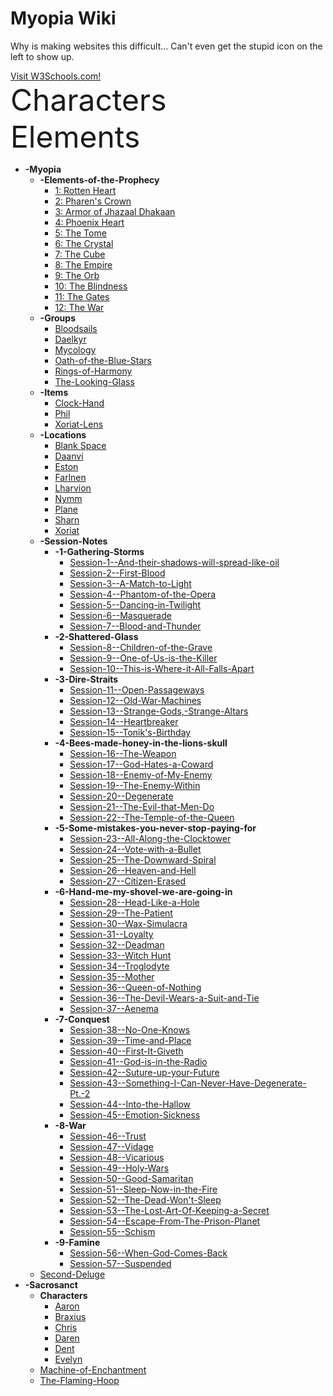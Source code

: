 

<link rel="stylesheet" href="https://cdn.jsdelivr.net/npm/rpg-awesome@latest/css/rpg-awesome.min.css"> 
<link rel="stylesheet" href="https://cdn.jsdelivr.net/npm/remixicon@4.5.0/fonts/remixicon.min.css"> 

# Myopia Wiki

Why is making websites this difficult... Can't even get the stupid icon on the left to show up.

<link rel="shortcut icon" href="/images/favicon.ico">

<a href="https://www.w3schools.com">
Visit W3Schools.com!
</a>

<br>

<span style="font-size: 48px;">
<a href="https://discountgrocery.github.io/myopia-wiki/-Myopia/Characters/Characters.html">
<i class="ri-user-line"></i></i>
Characters
</a>
</span>

<br>

<link rel="shortcut icon" href="/images/favicon.ico">
<a href="https://discountgrocery.github.io/myopia-wiki/-Myopia/Elements-of-the-prophecy/Elements-of-the-prophecy.html">
<span style="font-size: 48px;"><i class="ra ra-circle-of-circles"></i></i>
Elements
</span>
</a>

- **-Myopia**
	- **-Elements-of-the-Prophecy** <i class="ra ra-circle-of-circles"></i>
		- [1: Rotten Heart](-Myopia/Elements-of-the-Prophecy/1-Rotten-Heart.md)
		- [2: Pharen's Crown](-Myopia/Elements-of-the-Prophecy/2-Pharen's-Crown.md)
		- [3: Armor of Jhazaal Dhakaan](-Myopia/Elements-of-the-Prophecy/3-Armor-of-Jhazaal-Dhakaan.md)
		- [4: Phoenix Heart](-Myopia/Elements-of-the-Prophecy/4-Phoenix-Heart.md)
		- [5: The Tome](-Myopia/Elements-of-the-Prophecy/5-The-Tome.md)
		- [6: The Crystal](-Myopia/Elements-of-the-Prophecy/6-The-Crystal.md)
		- [7: The Cube](-Myopia/Elements-of-the-Prophecy/7-The-Cube.md)
		- [8: The Empire](-Myopia/Elements-of-the-Prophecy/8-The-Empire.md)
		- [9: The Orb](-Myopia/Elements-of-the-Prophecy/9-The-Orb.md)
		- [10: The Blindness](-Myopia/Elements-of-the-Prophecy/10-The-Blindness.md)
		- [11: The Gates](-Myopia/Elements-of-the-Prophecy/11-The-Gates.md)
		- [12: The War](-Myopia/Elements-of-the-Prophecy/12-The-War.md)
	- **-Groups** <i class="ri-group-line"></i>
		- [Bloodsails](-Myopia/-Groups/Bloodsails.md)
		- [Daelkyr](-Myopia/-Groups/Daelkyr.md)
		- [Mycology](-Myopia/-Groups/Mycology.md)
		- [Oath-of-the-Blue-Stars](-Myopia/-Groups/Oath-of-the-Blue-Stars.md)
		- [Rings-of-Harmony](-Myopia/-Groups/Rings-of-Harmony.md)
		- [The-Looking-Glass](-Myopia/-Groups/The-Looking-Glass.md)
	- **-Items**
		- [Clock-Hand](-Myopia/-Items/Clock-Hand.md)
		- [Phil](-Myopia/-Items/Phil.md)
		- [Xoriat-Lens](-Myopia/-Items/Xoriat-Lens.md)
	- **-Locations**
		- [Blank Space](-Myopia/-Locations--Planes/Blank%20Space.md)
		- [Daanvi](-Myopia/-Locations--Planes/Daanvi.md)
		- [Eston](-Myopia/-Locations--Planes/Eston.md)
		- [Farlnen](-Myopia/-Locations--Planes/Farlnen.md)
		- [Lharvion](-Myopia/-Locations--Planes/Lharvion.md)
		- [Nymm](-Myopia/-Locations--Planes/Nymm.md)
		- [Plane](-Myopia/-Locations--Planes/Plane.md)
		- [Sharn](-Myopia/-Locations--Planes/Sharn.md)
		- [Xoriat](-Myopia/-Locations--Planes/Xoriat.md)
	- **-Session-Notes**
		- **-1-Gathering-Storms**
			- [Session-1--And-their-shadows-will-spread-like-oil](-Myopia/-Session-Notes/-1-Gathering-Storms/Session-1--And-their-shadows-will-spread-like-oil.md)
			- [Session-2--First-Blood](-Myopia/-Session-Notes/-1-Gathering-Storms/Session-2--First-Blood.md)
			- [Session-3--A-Match-to-Light](-Myopia/-Session-Notes/-1-Gathering-Storms/Session-3--A-Match-to-Light.md)
			- [Session-4--Phantom-of-the-Opera](-Myopia/-Session-Notes/-1-Gathering-Storms/Session-4--Phantom-of-the-Opera.md)
			- [Session-5--Dancing-in-Twilight](-Myopia/-Session-Notes/-1-Gathering-Storms/Session-5--Dancing-in-Twilight.md)
			- [Session-6--Masquerade](-Myopia/-Session-Notes/-1-Gathering-Storms/Session-6--Masquerade.md)
			- [Session-7--Blood-and-Thunder](-Myopia/-Session-Notes/-1-Gathering-Storms/Session-7--Blood-and-Thunder.md)
		- **-2-Shattered-Glass**
			- [Session-8--Children-of-the-Grave](-Myopia/-Session-Notes/-2-Shattered-Glass/Session-8--Children-of-the-Grave.md)
			- [Session-9--One-of-Us-is-the-Killer](-Myopia/-Session-Notes/-2-Shattered-Glass/Session-9--One-of-Us-is-the-Killer.md)
			- [Session-10--This-is-Where-it-All-Falls-Apart](-Myopia/-Session-Notes/-2-Shattered-Glass/Session-10--This-is-Where-it-All-Falls-Apart.md)
		- **-3-Dire-Straits**
			- [Session-11--Open-Passageways](-Myopia/-Session-Notes/-3-Dire-Straits/Session-11--Open-Passageways.md)
			- [Session-12--Old-War-Machines](-Myopia/-Session-Notes/-3-Dire-Straits/Session-12--Old-War-Machines.md)
			- [Session-13--Strange-Gods,-Strange-Altars](-Myopia/-Session-Notes/-3-Dire-Straits/Session-13--Strange-Gods,-Strange-Altars.md)
			- [Session-14--Heartbreaker](-Myopia/-Session-Notes/-3-Dire-Straits/Session-14--Heartbreaker.md)
			- [Session-15--Tonik's-Birthday](-Myopia/-Session-Notes/-3-Dire-Straits/Session-15--Tonik's-Birthday.md)
		- **-4-Bees-made-honey-in-the-lions-skull**
			- [Session-16--The-Weapon](-Myopia/-Session-Notes/-4-Bees-made-honey-in-the-lions-skull/Session-16--The-Weapon.md)
			- [Session-17--God-Hates-a-Coward](-Myopia/-Session-Notes/-4-Bees-made-honey-in-the-lions-skull/Session-17--God-Hates-a-Coward.md)
			- [Session-18--Enemy-of-My-Enemy](-Myopia/-Session-Notes/-4-Bees-made-honey-in-the-lions-skull/Session-18--Enemy-of-My-Enemy.md)
			- [Session-19--The-Enemy-Within](-Myopia/-Session-Notes/-4-Bees-made-honey-in-the-lions-skull/Session-19--The-Enemy-Within.md)
			- [Session-20--Degenerate](-Myopia/-Session-Notes/-4-Bees-made-honey-in-the-lions-skull/Session-20--Degenerate.md)
			- [Session-21--The-Evil-that-Men-Do](-Myopia/-Session-Notes/-4-Bees-made-honey-in-the-lions-skull/Session-21--The-Evil-that-Men-Do.md)
			- [Session-22--The-Temple-of-the-Queen](-Myopia/-Session-Notes/-4-Bees-made-honey-in-the-lions-skull/Session-22--The-Temple-of-the-Queen.md)
		- **-5-Some-mistakes-you-never-stop-paying-for**
			- [Session-23--All-Along-the-Clocktower](-Myopia/-Session-Notes/-5-Some-mistakes-you-never-stop-paying-for/Session-23--All-Along-the-Clocktower.md)
			- [Session-24--Vote-with-a-Bullet](-Myopia/-Session-Notes/-5-Some-mistakes-you-never-stop-paying-for/Session-24--Vote-with-a-Bullet.md)
			- [Session-25--The-Downward-Spiral](-Myopia/-Session-Notes/-5-Some-mistakes-you-never-stop-paying-for/Session-25--The-Downward-Spiral.md)
			- [Session-26--Heaven-and-Hell](-Myopia/-Session-Notes/-5-Some-mistakes-you-never-stop-paying-for/Session-26--Heaven-and-Hell.md)
			- [Session-27--Citizen-Erased](-Myopia/-Session-Notes/-5-Some-mistakes-you-never-stop-paying-for/Session-27--Citizen-Erased.md)
		- **-6-Hand-me-my-shovel-we-are-going-in**
			- [Session-28--Head-Like-a-Hole](-Myopia/-Session-Notes/-6-Hand-me-my-shovel-we-are-going-in/Session-28--Head-Like-a-Hole.md)
			- [Session-29--The-Patient](-Myopia/-Session-Notes/-6-Hand-me-my-shovel-we-are-going-in/Session-29--The-Patient.md)
			- [Session-30--Wax-Simulacra](-Myopia/-Session-Notes/-6-Hand-me-my-shovel-we-are-going-in/Session-30--Wax-Simulacra.md)
			- [Session-31--Loyalty](-Myopia/-Session-Notes/-6-Hand-me-my-shovel-we-are-going-in/Session-31--Loyalty.md)
			- [Session-32--Deadman](-Myopia/-Session-Notes/-6-Hand-me-my-shovel-we-are-going-in/Session-32--Deadman.md)
			- [Session-33--Witch Hunt](-Myopia/-Session-Notes/-6-Hand-me-my-shovel-we-are-going-in/Session-33--Witch%20Hunt.md)
			- [Session-34--Troglodyte](-Myopia/-Session-Notes/-6-Hand-me-my-shovel-we-are-going-in/Session-34--Troglodyte.md)
			- [Session-35--Mother](-Myopia/-Session-Notes/-6-Hand-me-my-shovel-we-are-going-in/Session-35--Mother.md)
			- [Session-36--Queen-of-Nothing](-Myopia/-Session-Notes/-6-Hand-me-my-shovel-we-are-going-in/Session-36--Queen-of-Nothing.md)
			- [Session-36--The-Devil-Wears-a-Suit-and-Tie](-Myopia/-Session-Notes/-6-Hand-me-my-shovel-we-are-going-in/Session-36--The-Devil-Wears-a-Suit-and-Tie.md)
			- [Session-37--Aenema](-Myopia/-Session-Notes/-6-Hand-me-my-shovel-we-are-going-in/Session-37--Aenema.md)
		- **-7-Conquest**
			- [Session-38--No-One-Knows](-Myopia/-Session-Notes/-7-Conquest/Session-38--No-One-Knows.md)
			- [Session-39--Time-and-Place](-Myopia/-Session-Notes/-7-Conquest/Session-39--Time-and-Place.md)
			- [Session-40--First-It-Giveth](-Myopia/-Session-Notes/-7-Conquest/Session-40--First-It-Giveth.md)
			- [Session-41--God-is-in-the-Radio](-Myopia/-Session-Notes/-7-Conquest/Session-41--God-is-in-the-Radio.md)
			- [Session-42--Suture-up-your-Future](-Myopia/-Session-Notes/-7-Conquest/Session-42--Suture-up-your-Future.md)
			- [Session-43--Something-I-Can-Never-Have-Degenerate-Pt.-2](-Myopia/-Session-Notes/-7-Conquest/Session-43--Something-I-Can-Never-Have-Degenerate-Pt.-2.md)
			- [Session-44--Into-the-Hallow](-Myopia/-Session-Notes/-7-Conquest/Session-44--Into-the-Hallow.md)
			- [Session-45--Emotion-Sickness](-Myopia/-Session-Notes/-7-Conquest/Session-45--Emotion-Sickness.md)
		- **-8-War**
			- [Session-46--Trust](-Myopia/-Session-Notes/-8-War/Session-46--Trust.md)
			- [Session-47--Vidage](-Myopia/-Session-Notes/-8-War/Session-47--Vidage.md)
			- [Session-48--Vicarious](-Myopia/-Session-Notes/-8-War/Session-48--Vicarious.md)
			- [Session-49--Holy-Wars](-Myopia/-Session-Notes/-8-War/Session-49--Holy-Wars.md)
			- [Session-50--Good-Samaritan](-Myopia/-Session-Notes/-8-War/Session-50--Good-Samaritan.md)
			- [Session-51--Sleep-Now-in-the-Fire](-Myopia/-Session-Notes/-8-War/Session-51--Sleep-Now-in-the-Fire.md)
			- [Session-52--The-Dead-Won't-Sleep](-Myopia/-Session-Notes/-8-War/Session-52--The-Dead-Won't-Sleep.md)
			- [Session-53--The-Lost-Art-Of-Keeping-a-Secret](-Myopia/-Session-Notes/-8-War/Session-53--The-Lost-Art-Of-Keeping-a-Secret.md)
			- [Session-54--Escape-From-The-Prison-Planet](-Myopia/-Session-Notes/-8-War/Session-54--Escape-From-The-Prison-Planet.md)
			- [Session-55--Schism](-Myopia/-Session-Notes/-8-War/Session-55--Schism.md)
		- **-9-Famine**
			- [Session-56--When-God-Comes-Back](-Myopia/-Session-Notes/-9-Famine/Session-56--When-God-Comes-Back.md)
			- [Session-57--Suspended](-Myopia/-Session-Notes/-9-Famine/Session-57--Suspended.md)
	- [Second-Deluge](-Myopia/Second-Deluge.md)
- **-Sacrosanct**
	- **Characters**
		- [Aaron](-Sacrosanct/Characters/Aaron.md)
		- [Braxius](-Sacrosanct/Characters/Braxius.md)
		- [Chris](-Sacrosanct/Characters/Chris.md)
		- [Daren](-Sacrosanct/Characters/Daren.md)
		- [Dent](-Sacrosanct/Characters/Dent.md)
		- [Evelyn](-Sacrosanct/Characters/Evelyn.md)
	- [Machine-of-Enchantment](-Sacrosanct/Machine-of-Enchantment.md)
	- [The-Flaming-Hoop](-Sacrosanct/The-Flaming-Hoop.md)